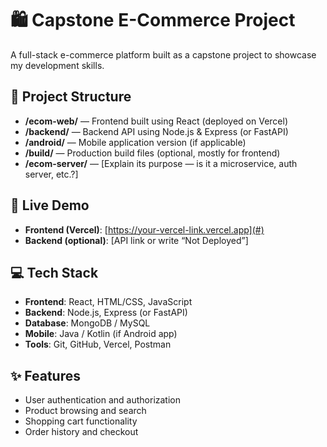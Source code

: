 # 🛍️ Capstone E-Commerce Project

A full-stack e-commerce platform built as a capstone project to showcase my development skills.

## 📂 Project Structure

- **/ecom-web/** — Frontend built using React (deployed on Vercel)
- **/backend/** — Backend API using Node.js & Express (or FastAPI)
- **/android/** — Mobile application version (if applicable)
- **/build/** — Production build files (optional, mostly for frontend)
- **/ecom-server/** — [Explain its purpose — is it a microservice, auth server, etc.?]

## 🚀 Live Demo

- **Frontend (Vercel)**: [https://your-vercel-link.vercel.app](#)
- **Backend (optional)**: [API link or write “Not Deployed”]

## 💻 Tech Stack

- **Frontend**: React, HTML/CSS, JavaScript
- **Backend**: Node.js, Express (or FastAPI)
- **Database**: MongoDB / MySQL
- **Mobile**: Java / Kotlin (if Android app)
- **Tools**: Git, GitHub, Vercel, Postman

## ✨ Features

- User authentication and authorization
- Product browsing and search
- Shopping cart functionality
- Order history and checkout
